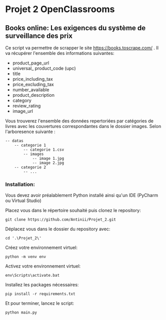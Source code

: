 # Projet 2 OpenClassrooms
## Books online: Les exigences du système de surveillance des prix

Ce script va permettre de scrapper le site https://books.toscrape.com/ .
Il va récupérer l'ensemble des informations suivantes:

- product_page_url
- universal_ product_code (upc)
- title
- price_including_tax
- price_excluding_tax
- number_available
- product_description
- category
- review_rating
- image_url

Vous trouverez l'ensemble des données repertoriées par catégories de livres avec les couvertures correspondantes dans le dossier images.
Selon l'arboresence suivante :
```
-- datas
    -- categorie 1
        -- categorie 1.csv
        -- images
            -- image 1.jpg
            -- image 2.jpg
    -- categorie 2
        -- ...
```

### Installation:
Vous devez avoir préalablement Python installé ainsi qu'un IDE (PyCharm ou Virtual Studio)

Placez vous dans le répertoire souhaité puis clonez le repository:
```
git clone https://github.com/Antinii/Projet_2.git
```
Déplacez vous dans le dossier du repository avec:
```
cd '.\Projet_2\'
```
Créez votre environnement virtuel:
```
python -m venv env
```
Activez votre environnement virtuel:
```
env\Scripts\activate.bat
```
Installez les packages nécessaires:
```
pip install -r requirements.txt
```
Et pour terminer, lancez le script:
```
python main.py
```

